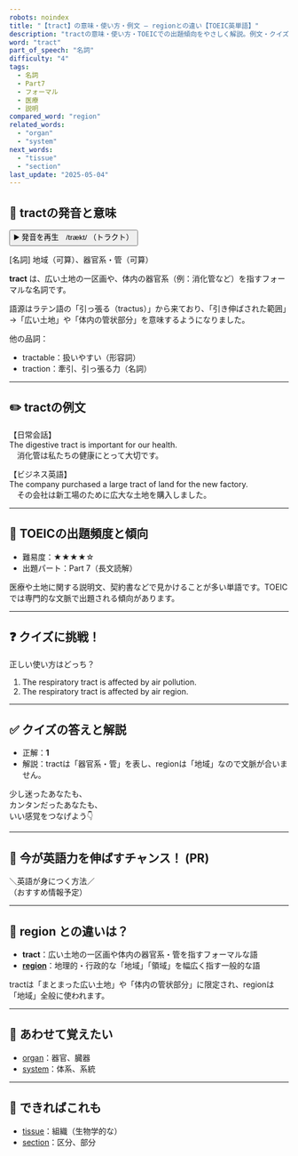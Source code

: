 ```yaml
---
robots: noindex
title: "【tract】の意味・使い方・例文 ― regionとの違い【TOEIC英単語】"
description: "tractの意味・使い方・TOEICでの出題傾向をやさしく解説。例文・クイズ付きでregionとの違いもわかりやすく学べます。"
word: "tract"
part_of_speech: "名詞"
difficulty: "4"
tags:
  - 名詞
  - Part7
  - フォーマル
  - 医療
  - 説明
compared_word: "region"
related_words:
  - "organ"
  - "system"
next_words:
  - "tissue"
  - "section"
last_update: "2025-05-04"
---
```


## 🔰 tractの発音と意味

<button class="play-audio" onclick="playTTS('tract')">
  <span class="play-audio-main">
    ▶️ 発音を再生　/trækt/
  </span>
  <span class="play-audio-sub">
    （トラクト）
  </span>
</button>

[名詞] 地域（可算）、器官系・管（可算）

**tract** は、広い土地の一区画や、体内の器官系（例：消化管など）を指すフォーマルな名詞です。

語源はラテン語の「引っ張る（tractus）」から来ており、「引き伸ばされた範囲」→「広い土地」や「体内の管状部分」を意味するようになりました。

他の品詞：  
- tractable：扱いやすい（形容詞）
- traction：牽引、引っ張る力（名詞）

---

## ✏️ tractの例文

【日常会話】  
The digestive tract is important for our health.  
　消化管は私たちの健康にとって大切です。

【ビジネス英語】  
The company purchased a large tract of land for the new factory.  
　その会社は新工場のために広大な土地を購入しました。

---

## 🎯 TOEICの出題頻度と傾向

- 難易度：★★★★☆
- 出題パート：Part 7（長文読解）

医療や土地に関する説明文、契約書などで見かけることが多い単語です。TOEICでは専門的な文脈で出題される傾向があります。

---

## ❓ クイズに挑戦！

正しい使い方はどっち？

1. The respiratory tract is affected by air pollution.  
2. The respiratory tract is affected by air region.

---

## ✅ クイズの答えと解説

- 正解：**1**
- 解説：tractは「器官系・管」を表し、regionは「地域」なので文脈が合いません。

少し迷ったあなたも、  
カンタンだったあなたも、  
いい感覚をつなげよう👇️

---

## 🚀 今が英語力を伸ばすチャンス！ (PR)

<div class="info-center">
＼英語が身につく方法／<br>  
（おすすめ情報予定）
</div>

---

## 🤔  region との違いは？

- **tract**：広い土地の一区画や体内の器官系・管を指すフォーマルな語
- **[region](/word/region)**：地理的・行政的な「地域」「領域」を幅広く指す一般的な語

tractは「まとまった広い土地」や「体内の管状部分」に限定され、regionは「地域」全般に使われます。

---

## 🧩 あわせて覚えたい

- [organ](/word/organ)：器官、臓器
- [system](/word/system)：体系、系統

---

## 📖 できればこれも

- [tissue](/word/tissue)：組織（生物学的な）
- [section](/word/section)：区分、部分

<!-- cvid: aid21_bid00 -->
